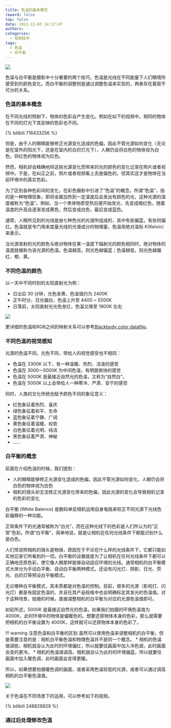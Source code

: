 ```yaml
---
title: 色温的基本概念
reward: false
top: false
date: 2022-12-03 14:17:47
authors:
categories:
  - 视频技术
tags:
  - 色温
  - 白平衡
---
```


![](1.webp)

色温与白平衡是摄影中十分重要的两个技巧，色温是光线在不同能量下人们眼晴所感受到的颜色变化。而白平衡的调整则是通过调整色温来实现的，两者存在着密不可分的关系。

<!--more-->

### 色温的基本概念
在不同光线的照射下，物体的色彩会产生变化。例如在如下的视频中，相同的物体在不同的灯光下其反映的色彩也不同。

{% bilibili 716433256 %}

但是，由于人的眼睛能够修正光源变化造成的色偏，因此不管光源如何变化（无论是在室外的阳光下，还是在室内的白炽灯光下），人眼仍会将白色的物体视为白色，将红色的物体视为红色。

然而，相机却会精确地将这些光源变化而带来的光的颜色的变化记录在照片或者视频中。于是，在纠正之前，照片或者视频看上去是偏色的，但其实这才是物体在当前环境中的真实色彩。

为了区别各种色彩间的变化，在彩色摄影中引进了“色温”的概念。所谓“色温”，指的是一种物理现象，即将金属加热到一定温度后会发出有颜色的光，这种光源的温度被称为“色温”。例如，当一个黑体物质受热后便开始发光，先变成暗红色，随着温度的升高会逐渐变成黄色，然后变成白色，最后变成蓝色。

通常，人眼所见到的光线是由七种色光的光谱所组成的，其中有些偏蓝，有些则偏红。色温就是专门用来度量光线的光谱成分的物理量，色温用绝对温标 K(Kelvin）来表示。

当光源发射的光的颜色与绝对物体在某一温度下辐射光的颜色相同时，绝对物体的温度就被称为该光源的色温。色温越高，则光色越偏蓝；色温越低，则光色越偏红、橙、黄。

### 不同色温的颜色
以一天中不同时刻的太阳直射光为例：
* 日出后 30 分钟，光色发黄，色温值约为 2400K
* 正午时分，日光偏白，色温上升至 4400 ~ 5500K
* 日落前，太阳直射光光色发红，色温又降至 1900K 左右

![](2.jpeg)

更详细的色温和RGB之间的映射关系可以参考[Blackbody color datafile](http://www.vendian.org/mncharity/dir3/blackbody/UnstableURLs/bbr_color.html)。

### 不同色温的视觉感知
光源的色温不同，光色不同，带给人的视觉感受也不相同：
* 色温在 3300K 以下，有一种温暖、热烈、活泼的感受
* 色温在 3000～5000K 为中间色温，有明朗爽快的感觉
* 色温在 5000K 是最接近自然光的色温，又称为“自然白”。
* 色温在 5000K 以上会带给人一种寒冷、严肃、安宁的感受

同时，人类的文化传统也赋予颜色不同的象征意义：
* 红色象征着热烈、喜庆
* 绿色象征着和平、生命
* 蓝色象征着宁静、广阔
* 黄色象征着温暖、权势
* 白色象征着光明、纯洁
* 黑色象征着严肃、神秘
* ……

### 白平衡的概念
前面在介绍色温的时候，我们提到：
* 人的眼睛能够修正光源变化造成的色偏，因此不管光源如何变化，人眼仍会将白色的物体视为白色
* 相机的镜头却无法修正光源变化带来的色偏，因此光源的变化会导致相机记录的色彩的变化

白平衡 (White Balence) 是数码单反相机运用自身电路来校正不同光源下光线色彩偏移的一种功能。

正常条件下的光通常被称为“白光”，而在这种光线下的色彩是人们所认为的“正常”色彩。所谓“白平衡”，简单地说，就是让相机在任何光线条件下都能识别什么是白色。

人们常说照相机的镜头是物镜，原因在于不论在什么样的光线条件下，它都只能如实地记录它所看到的一切。白平衡的设置就是为了让相机在任何光线条件下都可以正确地还原色彩，使它像人眼那样能够自动适应环境的光线。通常相机的白平衡模式大体分为手动白平衡、自动白平衡两种模式，还设有闪光灯、阴影、日光、荧光、白炽灯等预设白平衡模式。

无论哪种白平衡模式，其本质都是对色温的控制。目前，很多的光源（影视灯、闪光灯）都是有固定色温的，并且在其产品规格中也会明确标定其发光的色温值。对于这种场景，拍摄的时候，直接调整相机的白平衡为对应的光源色温值即可。

如前所述，5000K 是最接近自然光的色温，如果我们拍摄的环境色温值为 4000K，此时环境中的物体是偏暖色的。想要还原物体本身的色彩，那么就需要把相机的白平衡设置为 4000K，这样就可以还原物体本身的色彩了。

!!! warning 注意色温和白平衡的区别
    虽然可以使用色温来调整相机的白平衡，但是需要注意的是：相机白平衡色温和物理色温并不是同一个概念。
    * 相机的色温值调低，相机就会认为此时的环境偏红，所以就要往画面中加入冷色调，此时画面会变的更冷。
    * 相机的色温值调高，相机就会认为此时的环境偏蓝，所以就要往画面中加入暖色调，此时画面会变得更暖。

所以，如果想要拍摄暖色调的画面，或者采用色温较低的光源，或者可以通过调高相机的白平衡色温值。

![](3.jpg)

关于色温在不同场景下的运用，可以参考如下的视频。

{% bilibili 248829829 %}

### 通过后处理修改色温
